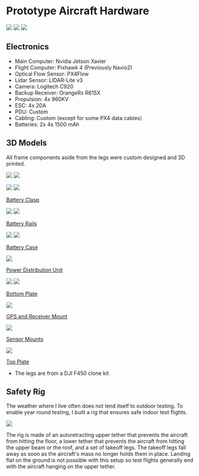 # Prototype Aircraft Hardware

![](/img/PedestalView_1.jpeg)
![](/img/FrontView_1.jpeg)
![](/img/SideView_1.jpeg)

## Electronics

   - Main Computer: Nvidia Jetson Xavier
   - Flight Computer: Pixhawk 4 (Previously Navio2)
   - Optical Flow Sensor: PX4Flow
   - Lidar Sensor: LIDAR-Lite v3
   - Camera: Logitech C920
   - Backup Receiver: OrangeRx R615X
   - Propulsion: 4x 960KV
   - ESC: 4x 20A
   - PDU: Custom
   - Cabling: Custom (except for some PX4 data cables)
   - Batteries: 2x 4s 1500 mAh

## 3D Models

All frame components aside from the legs were custom designed and 3D printed.

![](/img/Full_1.PNG)
![](/img/Full_2.PNG)

![](/img/BatteryClasp_1.PNG)
![](/img/BatteryClasp_2.PNG)

[Battery Clasp](https://github.com/sustral/aircraft-hardware/tree/master/3d-models/battery-mount)

![](/img/BatteryRails_1.PNG)
![](/img/BatteryRails_2.PNG)

[Battery Rails](https://github.com/sustral/aircraft-hardware/tree/master/3d-models/battery-mount)

![](/img/BatteryCase_1.PNG)
![](/img/BatteryCase_2.PNG)

[Battery Case](https://github.com/sustral/aircraft-hardware/tree/master/3d-models/battery-case)

![](/img/PowerDistributionUnit_1.PNG)

[Power Distribution Unit](https://github.com/sustral/aircraft-hardware/tree/master/3d-models/power-distribution-unit)

![](/img/BottomPlate_1.PNG)
![](/img/BottomPlate_2.PNG)

[Bottom Plate](https://github.com/sustral/aircraft-hardware/tree/master/3d-models/bottom-plate)

![](/img/GPS&RXMount_1.PNG)

[GPS and Receiver Mount](https://github.com/sustral/aircraft-hardware/tree/master/3d-models/gps-and-receiver-mount)

![](/img/Camera&OpticalFlow&LidarMount_1.PNG)

[Sensor Mounts](https://github.com/sustral/aircraft-hardware/tree/master/3d-models/sensor-mounts)

![](/img/TopPlate_1.PNG)

[Top Plate](https://github.com/sustral/aircraft-hardware/tree/master/3d-models/top-plate)

   - The legs are from a DJI F450 clone kit

## Safety Rig

The weather where I live often does not lend itself to outdoor testing. To enable year round
testing, I built a rig that ensures safe indoor test flights.

![](/img/SafetyRig_1.jpeg)

The rig is made of an autoretracting upper tether that prevents the aircraft from hitting the floor, a lower 
tether that prevents the aircraft from hitting the upper beam or the roof, and a set of takeoff legs. The takeoff
legs fall away as soon as the aircraft's mass no longer holds them in place. Landing flat on the ground is not 
possible with this setup so test flights generally end with the aircraft hanging on the upper tether.
